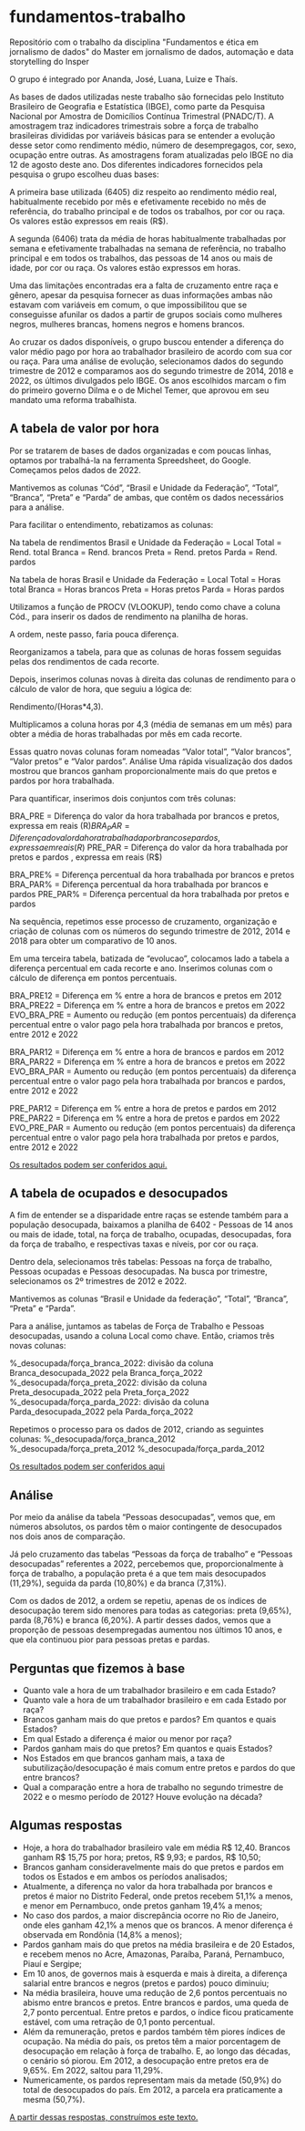 # fundamentos-trabalho
Repositório com o trabalho da disciplina "Fundamentos e ética em jornalismo de dados" do Master em jornalismo de dados, automação e data storytelling do Insper

O grupo é integrado por Ananda, José, Luana, Luize e Thaís. 

As bases de dados utilizadas neste trabalho são fornecidas pelo Instituto Brasileiro de Geografia e Estatística (IBGE), como parte da Pesquisa Nacional por Amostra de Domicílios Contínua Trimestral (PNADC/T). A amostragem traz indicadores trimestrais sobre a força de trabalho brasileiras divididas por variáveis básicas para se entender a evolução desse setor como rendimento médio, número de desempregagos, cor, sexo, ocupação entre outras. As amostragens foram atualizadas pelo IBGE no dia 12 de agosto deste ano. Dos diferentes indicadores fornecidos pela pesquisa o grupo escolheu duas bases: 

A primeira base utilizada (6405) diz respeito ao rendimento médio real, habitualmente recebido por mês e efetivamente recebido no mês de referência, do trabalho principal e de todos os trabalhos, por cor ou raça. Os valores estão expressos em reais (R$). 

A segunda (6406) trata da média de horas habitualmente trabalhadas por semana e efetivamente trabalhadas na semana de referência, no trabalho principal e em todos os trabalhos, das pessoas de 14 anos ou mais de idade, por cor ou raça. Os valores estão expressos em horas. 

Uma das limitações encontradas era a falta de cruzamento entre raça e gênero, apesar da pesquisa fornecer as duas informações ambas não estavam com variáveis em comum, o que impossibilitou que se conseguisse afunilar os dados a partir de grupos sociais como mulheres negros, mulheres brancas, homens negros e homens brancos. 

Ao cruzar os dados disponíveis, o grupo buscou entender a diferença do valor médio pago por hora ao trabalhador brasileiro de acordo com sua cor ou raça. Para uma análise de evolução, selecionamos dados do segundo trimestre de 2012 e comparamos aos do segundo trimestre de 2014, 2018 e 2022, os últimos divulgados pelo IBGE. Os anos escolhidos marcam o fim do primeiro governo Dilma e o de Michel Temer, que aprovou em seu mandato uma reforma trabalhista.  

## **A tabela de valor por hora**

Por se tratarem de bases de dados organizadas e com poucas linhas, optamos por trabalhá-la na ferramenta Spreedsheet, do Google. Começamos pelos dados de 2022.

Mantivemos as colunas “Cód”, “Brasil e Unidade da Federação”, “Total”, “Branca”, “Preta” e “Parda” de ambas, que contêm os dados necessários para a análise. 

Para facilitar o entendimento, rebatizamos as colunas:

Na tabela de rendimentos
Brasil e Unidade da Federação = Local
Total = Rend. total
Branca = Rend. brancos
Preta = Rend. pretos
Parda = Rend. pardos

Na tabela de horas
Brasil e Unidade da Federação = Local
Total = Horas total
Branca = Horas brancos
Preta = Horas pretos
Parda = Horas pardos

Utilizamos a função de PROCV (VLOOKUP), tendo como chave a coluna Cód., para inserir os dados de rendimento na planilha de horas. 

A ordem, neste passo, faria pouca diferença. 

Reorganizamos a tabela, para que as colunas de horas fossem seguidas pelas dos rendimentos de cada recorte. 

Depois, inserimos colunas novas à direita das colunas de rendimento para o cálculo de valor de hora, que seguiu a lógica de:

Rendimento/(Horas*4,3). 

Multiplicamos a coluna horas por 4,3 (média de semanas em um mês) para obter a média de horas trabalhadas por mês em cada recorte.

Essas quatro novas colunas foram nomeadas “Valor total”, “Valor brancos”, “Valor pretos” e “Valor pardos”.
Análise
Uma rápida visualização dos dados mostrou que brancos ganham proporcionalmente mais do que pretos e pardos por hora trabalhada.

Para quantificar, inserimos dois conjuntos com três colunas:

BRA_PRE = Diferença do valor da hora trabalhada por brancos e pretos, expressa em reais (R$)
BRA_PAR = Diferença do valor da hora trabalhada por brancos e pardos, expressa em reais (R$)
PRE_PAR = Diferença do valor da hora trabalhada por pretos e pardos , expressa em reais (R$)

BRA_PRE% = Diferença percentual da hora trabalhada por brancos e pretos
BRA_PAR% = Diferença percentual da hora trabalhada por brancos e pardos
PRE_PAR% = Diferença percentual da hora trabalhada por pretos e pardos

Na sequência, repetimos esse processo de cruzamento, organização e criação de colunas com os números do segundo trimestre de 2012, 2014 e 2018 para obter um comparativo de 10 anos. 

Em uma terceira tabela, batizada de “evolucao”, colocamos lado a tabela a diferença percentual em cada recorte e ano. Inserimos colunas com o cálculo de diferença em pontos percentuais.

BRA_PRE12 = Diferença em % entre a hora de brancos e pretos em 2012
BRA_PRE22 = Diferença em % entre a hora de brancos e pretos em 2022
EVO_BRA_PRE = Aumento ou redução (em pontos percentuais) da diferença percentual entre o valor pago pela hora trabalhada por brancos e pretos, entre 2012 e 2022

BRA_PAR12 = Diferença em % entre a hora de brancos e pardos em 2012
BRA_PAR22 = Diferença em % entre a hora de brancos e pretos em 2022
EVO_BRA_PAR = Aumento ou redução (em pontos percentuais) da diferença percentual entre o valor pago pela hora trabalhada por brancos e pardos, entre 2012 e 2022

PRE_PAR12 = Diferença em % entre a hora de pretos e pardos em 2012
PRE_PAR22 = Diferença em % entre a hora de pretos e pardos em 2022
EVO_PRE_PAR = Aumento ou redução (em pontos percentuais) da diferença percentual entre o valor pago pela hora trabalhada por pretos e pardos, entre 2012 e 2022

[Os resultados podem ser conferidos aqui.](https://docs.google.com/spreadsheets/d/172SQXJOHbcb5AC1YbBgL5XkgzYH2v94JV8Pp2sCMEu8/edit)

## **A tabela de ocupados e desocupados**

A fim de entender se a disparidade entre raças se estende também para a população desocupada, baixamos a planilha de 6402 - Pessoas de 14 anos ou mais de idade, total, na força de trabalho, ocupadas, desocupadas, fora da força de trabalho, e respectivas taxas e níveis, por cor ou raça.

Dentro dela, selecionamos três tabelas: Pessoas na força de trabalho, Pessoas ocupadas e Pessoas desocupadas. Na busca por trimestre, selecionamos os 2º trimestres de 2012 e 2022. 

Mantivemos as colunas “Brasil e Unidade da federação”, “Total”, “Branca”, “Preta” e “Parda”.

Para a análise, juntamos as tabelas de Força de Trabalho e Pessoas desocupadas, usando a coluna Local como chave. Então, criamos três novas colunas:

%_desocupada/força_branca_2022: divisão da coluna  Branca_desocupada_2022 pela Branca_força_2022
%_desocupada/força_preta_2022: divisão da coluna  Preta_desocupada_2022 pela  Preta_força_2022
%_desocupada/força_parda_2022: divisão da coluna  Parda_desocupada_2022 pela  Parda_força_2022

Repetimos o processo para os dados de 2012, criando as seguintes colunas:
%_desocupada/força_branca_2012
%_desocupada/força_preta_2012
%_desocupada/força_parda_2012


[Os resultados podem ser conferidos aqui](https://docs.google.com/spreadsheets/d/192T5CGUYyXIi3pWtXP7Hy1kE16S_NaS7ifcxSoPpshk/edit#gid=1520158499)

## **Análise**

Por meio da análise da tabela “Pessoas desocupadas”, vemos que, em números absolutos, os pardos têm o maior contingente de desocupados nos dois anos de comparação.

Já pelo cruzamento das tabelas “Pessoas da força de trabalho” e “Pessoas desocupadas” referentes a 2022, percebemos que, proporcionalmente à força de trabalho, a população preta é a que tem mais desocupados (11,29%), seguida da parda (10,80%) e da branca (7,31%).

Com os dados de 2012, a ordem se repetiu, apenas de os índices de desocupação terem sido menores para todas as categorias: preta (9,65%), parda (8,76%) e branca (6,20%). A partir desses dados, vemos que a proporção de pessoas desempregadas aumentou nos últimos 10 anos, e que ela continuou pior para pessoas pretas e pardas.

## **Perguntas que fizemos à base**

* Quanto vale a hora de um trabalhador brasileiro e em cada Estado? 
* Quanto vale a hora de um trabalhador brasileiro e em cada Estado por raça?
* Brancos ganham mais do que pretos e pardos? Em quantos e quais Estados?
* Em qual Estado a diferença é maior ou menor por raça?
* Pardos ganham mais do que pretos? Em quantos e quais Estados?
* Nos Estados em que brancos ganham mais, a taxa de subutilização/desocupação é mais comum entre pretos e pardos do que entre brancos?
* Qual a comparação entre a hora de trabalho no segundo trimestre de 2022 e o mesmo período de 2012? Houve evolução na década?

## **Algumas respostas**

* Hoje, a hora do trabalhador brasileiro vale em média R$ 12,40. Brancos ganham R$ 15,75 por hora; pretos, R$ 9,93; e pardos, R$ 10,50;
* Brancos ganham consideravelmente mais do que pretos e pardos em todos os Estados e em ambos os períodos analisados;
* Atualmente, a diferença no valor da hora trabalhada por brancos e pretos é maior no Distrito Federal, onde pretos recebem 51,1% a menos, e menor em Pernambuco, onde pretos ganham 19,4% a menos;
* No caso dos pardos, a maior discrepância ocorre no Rio de Janeiro, onde eles ganham 42,1% a menos que os brancos. A menor diferença é observada em Rondônia (14,8% a menos);
* Pardos ganham mais do que pretos na média brasileira e de 20 Estados, e recebem menos no Acre, Amazonas, Paraíba, Paraná, Pernambuco, Piauí e Sergipe;
* Em 10 anos, de governos mais à esquerda e mais à direita, a diferença salarial entre brancos e negros (pretos e pardos) pouco diminuiu;
* Na média brasileira, houve uma redução de 2,6 pontos percentuais no abismo entre brancos e pretos. Entre brancos e pardos, uma queda de 2,7 ponto percentual. Entre pretos e pardos, o índice ficou praticamente estável, com uma retração de 0,1 ponto percentual.
* Além da remuneração, pretos e pardos também têm piores índices de ocupação. Na média do país, os pretos têm a maior porcentagem de desocupação em relação à força de trabalho. E, ao longo das décadas, o cenário só piorou. Em 2012, a desocupação entre pretos era de 9,65%. Em 2022, saltou para 11,29%.
* Numericamente, os pardos representam mais da metade (50,9%) do total de desocupados do país. Em 2012, a parcela era praticamente a mesma (50,7%).

[A partir dessas respostas, construímos este texto.](https://medium.com/@grupo1-prov/a-hora-mais-barata-do-mercado-de-trabalho-5453a27c2fb8)


